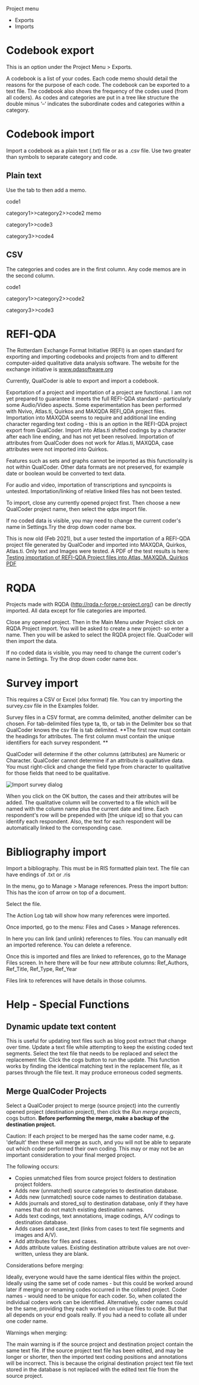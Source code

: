 Project menu
* Exports
* Imports

#  Codebook export

This is an option under the Project Menu > Exports.

A codebook is a list of your codes. Each code memo should detail the reasons for the purpose of each code. The codebook can be exported to a text file. The codebook also shows the frequency of the codes used (from all coders). As codes and categories are put in a tree like structure the double minus ‘–‘ indicates the subordinate codes and categories within a category.

# Codebook import

Import a codebook as a plain text (.txt) file or as a .csv file. Use two greater than symbols to separate category and code.

## Plain text

Use the tab to then add a memo.

code1

category1>>category2>>code2	memo

category1>>code3

category3>>code4

## CSV

The categories and codes are in the first column. Any code memos are in the second column.

code1

category1>>category2>>code2

category3>>code3

#  REFI-QDA
The Rotterdam Exchange Format Initiative (REFI) is an open standard for exporting and importing codebooks and projects from and to different computer-aided qualitative data analysis software. The website for the exchange initiative is www.qdasoftware.org

Currently, QualCoder is able to export and import a codebook. 

Exportation of a project and importation of a project are functional. I am not yet prepared to guarantee it meets the full REFI-QDA standard - particularly some Audio/Video aspects. Some experimentation has been performed with Nvivo, Atlas.ti, Quirkos and MAXQDA REFI_QDA project files. Importation into MAXQDA seems to require and additional line ending character regarding text coding - this is an option in the REFI-QDA project export from QualCoder. Import into Atlas.ti shifted codings by a character after each line ending, and has not yet been resolved. Importation of attributes from QualCoder does not work for Atlas.ti, MAXQDA, case attributes were not imported into Quirkos.

Features such as sets and graphs cannot be imported as this functionality is not within QualCoder. Other data formats are not preserved, for example date or boolean would be converted to text data. 

For audio and video, importation of transcriptions and syncpoints is untested. Importation/linking of relative linked files has not been tested.

To import, close any currently opened project first. Then choose a new QualCoder project name, then select the qdpx import file.

If no coded data is visible, you may need to change the current coder's name in Settings.Try the drop down coder name box.

This is now old (Feb 2021), but a user tested the importation of a REFI-QDA project file generated by QualCoder and imported into MAXQDA, Quirkos, Atlas.ti. Only text and Images were tested. A PDF of the test results is here: [Testing importation of REFI-QDA Project files into Atlas, MAXQDA, Quirkos PDF](https://qualcoder.files.wordpress.com/2021/02/refi-qda-project-import-quirkos-maxqda-atlas.pdf)

# RQDA
Projects made with RQDA (http://rqda.r-forge.r-project.org/) can be directly imported. All data except for file categories are imported.

Close any opened project. Then in the Main Menu under Project click on RQDA Project import. You will be asked to create a new project- so enter a name. Then you will be asked to select the RQDA project file. QualCoder will then import the data.

If no coded data is visible, you may need to change the current coder's name in Settings. Try the drop down coder name box.

# Survey import

This requires a CSV or Excel (xlsx format) file. You can try importing the survey.csv file in the Examples folder.

Survey files in a CSV format, are comma delimited, another delimiter can be chosen. For tab-delimited files type ta, tb, or tab in the Delimiter box so that QualCoder knows the csv file is tab delimited. **The first row must contain the headings for attributes. The first column must contain the unique identifiers for each survey respondent. **

QualCoder will determine if the other columns (attributes) are Numeric or Character. QualCoder cannot determine if an attribute is qualitative data. You must right-click and change the field type from character to qualitative for those fields that need to be qualitative. 

![Import survey dialog](https://qualcoder.files.wordpress.com/2020/10/import_survey.png?)

When you click on the OK button, the cases and their attributes will be added. The qualitative column will be converted to a file which will be named with the column name plus the current date and time. Each respondent's row will be prepended with [the unique id] so that you can identify each respondent. Also, the text for each respondent will be automatically linked to the corresponding case.

# Bibliography import

Import a bibliography. This must be in RIS formatted plain text. The file can have endings of .txt or .ris

In the menu, go to Manage > Manage references. Press the import button: This has the icon of arrow on top of a document.

Select the file.

The Action Log tab will show how many references were imported.

Once imported, go to the menu: Files and Cases > Manage references.

In here you can link (and unlink) references to files. You can manually edit an imported reference. You can delete a reference.

Once this is imported and files are linked to references, go to the Manage Files screen.
In here there will be four new attribute columns: Ref_Authors, Ref_Title, Ref_Type, Ref_Year

Files link to references will have details in those columns.

# Help - Special Functions

## Dynamic update text content

This is useful for updating text files such as blog post extract that change over time. Update a text file while attempting to keep the existing coded text segments. Select the text file that needs to be replaced and select the replacement file. Click the cogs button to run the update. This function works by finding the identical matching text in the replacement file, as it parses through the file text. It may produce erroneous  coded segments.

## Merge QualCoder Projects

Select a QualCoder project to merge (source project) into the currently opened project (destination project), then click the _Run merge projects_, cogs button. **Before performing the merge, make a backup of the destination project.**

Caution: If each project to be merged has the same coder name, e.g. 'default' then these will merge as such, and you will not be able to separate out which coder performed their own coding. This may or may not be an important consideration to your final merged project.

The following occurs:
* Copies unmatched files from source project folders to destination project folders.
* Adds new (unmatched) source categories to destination database.
* Adds new (unmatched) source code names to destination database.
* Adds journals and stored_sql to destination database, only if they have names that do not match existing destination names.
* Adds text codings, text annotations, image codings, A/V codings to destination database.
* Adds cases and case_text (links from cases to text file segments and images and A/V).
* Add attributes for files and cases.
* Adds attribute values. Existing destination attribute values are not over-written, unless they are blank.

Considerations before merging:

Ideally, everyone would have the same identical files within the project.
Ideally using the same set of code names - but this could be worked around later if merging or renaming codes occurred in the collated project.
Coder names - would need to be unique for each coder. So, when collated the individual coders work can be identified.
Alternatively, coder names could be the same, providing they each worked on unique files to code. But that all depends on your end goals really. If you had a need to collate all under one coder name.

Warnings when merging:

The main warning is if the source project and destination project contain the same text file. If the source project text file has been edited, and may be longer or shorter, then the imported text coding positions and annotations will be incorrect. This is because the original destination project text file text stored in the database is not replaced with the edited text file from the source project.

